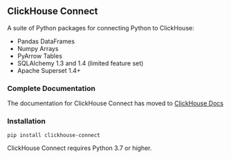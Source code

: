 ## ClickHouse Connect

A suite of Python packages for connecting Python to ClickHouse:
* Pandas DataFrames
* Numpy Arrays
* PyArrow Tables
* SQLAlchemy 1.3 and 1.4 (limited feature set)
* Apache Superset 1.4+


### Complete Documentation
The documentation for ClickHouse Connect has moved to
[ClickHouse Docs](https://clickhouse.com/docs/en/integrations/python/intro) 


### Installation

```
pip install clickhouse-connect
```

ClickHouse Connect requires Python 3.7 or higher.  
